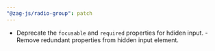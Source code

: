 ```yaml
---
"@zag-js/radio-group": patch
---
```


- Deprecate the `focusable` and `required` properties for hdiden input. - Remove redundant properties from hidden input
  element.
